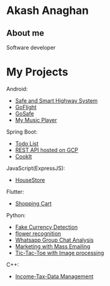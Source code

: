 # Akash Anaghan
## About me

Software developer

# My Projects
Android:

* [Safe and Smart Highway System](https://github.com/akash1202/safe-and-smart-highway)
* [GoFlight](https://github.com/akash1202/Go-Flight)
* [GoSafe](https://github.com/akash1202/GoSafe)
* [My Music Player](https://github.com/akash1202/MyMusicplayer)


Spring Boot:

* [Todo List](https://github.com/akash1202/TodoList)
* [REST API hosted on GCP](https://github.com/akash1202/RestGCP)
* [CookIt](https://github.com/akash1202/cookit)

JavaScript(ExpressJS):
* [HouseStore](https://github.com/akash1202/HouseStore)


Flutter:

* [Shopping Cart](https://github.com/akash1202/shoppingcart)

Python:

* [Fake Currency Detection](https://github.com/akash1202/pythonprojects/tree/first/fake%20currency%20detection)
* [flower recognition](https://github.com/akash1202/pythonprojects/tree/first/flower%20recognition%20with%20python)
* [Whatsapp Group Chat Analysis](https://github.com/akash1202/pythonprojects/tree/first/whatsapp%20group%20chat%20analysis)
* [Marketing with Mass Emailing](https://github.com/akash1202/send_mass_email)
* [Tic-Tac-Toe with Image processing](https://github.com/akash1202/Tic-Tac-Toe-using-image-processing)

C++:
* [Income-Tax-Data Management](https://github.com/akash1202/Income-Tax-Data-management-System)
